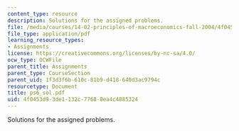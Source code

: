 ```yaml
---
content_type: resource
description: Solutions for the assigned problems.
file: /media/courses/14-02-principles-of-macroeconomics-fall-2004/4f0453d93de1132c77688ea4c4885324_ps6_sol.pdf
file_type: application/pdf
learning_resource_types:
- Assignments
license: https://creativecommons.org/licenses/by-nc-sa/4.0/
ocw_type: OCWFile
parent_title: Assignments
parent_type: CourseSection
parent_uid: 1f3d3f6b-610c-81b9-d418-640d3ac9794c
resourcetype: Document
title: ps6_sol.pdf
uid: 4f0453d9-3de1-132c-7768-8ea4c4885324
---
```

Solutions for the assigned problems.